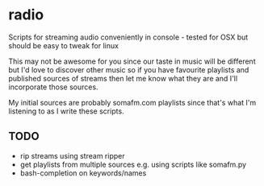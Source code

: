 radio
=====

Scripts for streaming audio conveniently in console - tested for OSX but should be easy to tweak for linux

This may not be awesome for you since our taste in music will be different but I'd love to discover other music so if you 
have favourite playlists and published sources of streams then let me know what they are and I'll incorporate those
sources.

My initial sources are probably somafm.com playlists since that's what I'm listening to as I write these scripts.

TODO
----
* rip streams using stream ripper
* get playlists from multiple sources e.g. using scripts like somafm.py
* bash-completion on keywords/names

